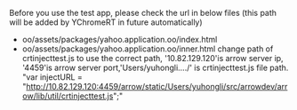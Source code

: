 Before you use the test app, please check the url in below files (this path will be added by YChromeRT in future automatically)

 - oo/assets/packages/yahoo.application.oo/index.html
 - oo/assets/packages/yahoo.application.oo/inner.html
change path of crtinjecttest.js to use the correct path, '10.82.129.120'is arrow server ip, '4459'is arrow server port,'Users/yuhongli..../' is crtinjecttest.js file path. 
  "var injectURL = "http://10.82.129.120:4459/arrow/static/Users/yuhongli/src/arrowdev/arrow/lib/util/crtinjecttest.js";"

